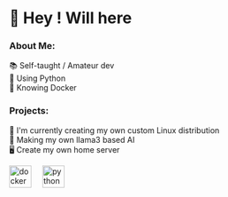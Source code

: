 # 🚀 Hey ! Will here
### About Me:
📚 Self-taught / Amateur dev<br>🐍 Using Python<br>🐋 Knowing Docker

### Projects:
💾 I'm currently creating my own custom Linux distribution<br>🧠 Making my own lIama3 based AI<br>🖥️ Create my own home server

<div align="left">
  <img src="https://img.shields.io/badge/Docker-2496ED?logo=docker&logoColor=white&style=for-the-badge" height="40" alt="docker logo"  />
  <img width="12" />
  <img src="https://img.shields.io/badge/Python-3776AB?logo=python&logoColor=white&style=for-the-badge" height="40" alt="python logo"  />
</div>

###
